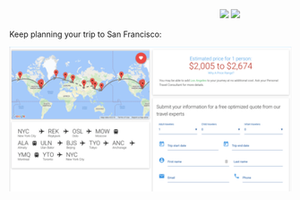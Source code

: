 <marquee direction="left">
  
  <img src="http://baycityguide.com/media/00P0B00000uwaF6UAI/Skyline-Downtown-Close-up-1500.jpg" height="100">
  <img src="https://img.maximummedia.ie/joe_ie/eyJkYXRhIjoie1widXJsXCI6XCJodHRwOlxcXC9cXFwvbWVkaWEtam9lLm1heGltdW1tZWRpYS5pZS5zMy5hbWF6b25hd3MuY29tXFxcL3dwLWNvbnRlbnRcXFwvdXBsb2Fkc1xcXC8yMDE3XFxcLzA0XFxcLzE1MTAwMTExXFxcL2dvbGRlbmdhdGUuanBnXCIsXCJ3aWR0aFwiOjc2NyxcImhlaWdodFwiOjQzMSxcImRlZmF1bHRcIjpcImh0dHBzOlxcXC9cXFwvd3d3LmpvZS5pZVxcXC9hc3NldHNcXFwvaW1hZ2VzXFxcL2pvZVxcXC9uby1pbWFnZS5wbmc_dj0yMlwiLFwib3B0aW9uc1wiOltdfSIsImhhc2giOiJjZDdmMTc5ODVhNDVjZGM2MTdkNWFmYjRiYTE3YmVmMzNhYmZhZTA5In0=/goldengate.jpg" height="100">
  
</marquee>


Keep planning your trip to San Francisco:

<img src="/img/mock.png">

